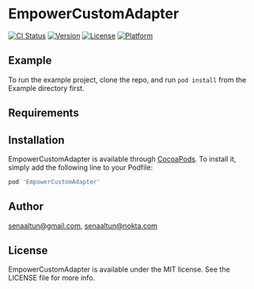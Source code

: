 # EmpowerCustomAdapter

[![CI Status](https://img.shields.io/travis/senaaltun@gmail.com/EmpowerCustomAdapter.svg?style=flat)](https://travis-ci.org/senaaltun@gmail.com/EmpowerCustomAdapter)
[![Version](https://img.shields.io/cocoapods/v/EmpowerCustomAdapter.svg?style=flat)](https://cocoapods.org/pods/EmpowerCustomAdapter)
[![License](https://img.shields.io/cocoapods/l/EmpowerCustomAdapter.svg?style=flat)](https://cocoapods.org/pods/EmpowerCustomAdapter)
[![Platform](https://img.shields.io/cocoapods/p/EmpowerCustomAdapter.svg?style=flat)](https://cocoapods.org/pods/EmpowerCustomAdapter)

## Example

To run the example project, clone the repo, and run `pod install` from the Example directory first.

## Requirements

## Installation

EmpowerCustomAdapter is available through [CocoaPods](https://cocoapods.org). To install
it, simply add the following line to your Podfile:

```ruby
pod 'EmpowerCustomAdapter'
```

## Author

senaaltun@gmail.com, senaaltun@nokta.com

## License

EmpowerCustomAdapter is available under the MIT license. See the LICENSE file for more info.
